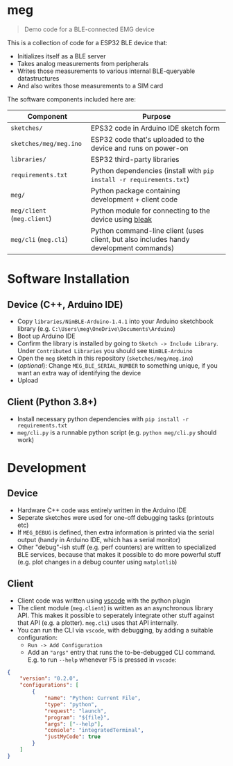 # meg

> Demo code for a BLE-connected EMG device

This is a collection of code for a ESP32 BLE device that:

- Initializes itself as a BLE server
- Takes analog measurements from peripherals
- Writes those measurements to various internal BLE-queryable datastructures
- And also writes those measurements to a SIM card

The software components included here are:

| Component | Purpose |
| - | - |
| `sketches/` | EPS32 code in Arduino IDE sketch form |
| `sketches/meg/meg.ino` | ESP32 code that's uploaded to the device and runs on power-on |
| `libraries/` | ESP32 third-party libraries |
| `requirements.txt` | Python dependencies (install with `pip install -r requirements.txt`) |
| `meg/` | Python package containing development + client code |
| `meg/client` (`meg.client`) | Python module for connecting to the device using [bleak](https://github.com/hbldh/bleak) |
| `meg/cli` (`meg.cli`) | Python command-line client (uses client, but also includes handy development commands) |


# Software Installation

## Device (C++, Arduino IDE)

- Copy `libraries/NimBLE-Arduino-1.4.1` into your Arduino sketchbook library (e.g. `C:\Users\meg\OneDrive\Documents\Arduino`)
- Boot up Arduino IDE
- Confirm the library is installed by going to `Sketch -> Include Library`. Under `Contributed Libraries` you should see `NimBLE-Arduino`
- Open the `meg` sketch in this repository (`sketches/meg/meg.ino`)
- (*optional*): Change `MEG_BLE_SERIAL_NUMBER` to something unique, if you want an extra way of identifying the device
- Upload

## Client (Python 3.8+)

- Install necessary python dependencies with `pip install -r requirements.txt`
- `meg/cli.py` is a runnable python script (e.g. `python meg/cli.py` should work)


# Development

## Device

- Hardware C++ code was entirely written in the Arduino IDE
- Seperate sketches were used for one-off debugging tasks (printouts etc)
- If `MEG_DEBUG` is defined, then extra information is printed via the serial output (handy in Arduino IDE, which has a serial monitor)
- Other "debug"-ish stuff (e.g. perf counters) are written to specialized BLE services, because that makes it possible to do more powerful stuff (e.g. plot changes in a debug counter using `matplotlib`)

## Client

- Client code was written using [vscode](https://code.visualstudio.com/) with the python plugin
- The client module (`meg.client`) is written as an asynchronous library API. This makes it possible to seperately integrate other stuff against that API (e.g. a plotter). `meg.cli`) uses that API internally.
- You can run the CLI via `vscode`, with debugging, by adding a suitable configuration:
  - `Run -> Add Configuration`
  - Add an `"args"` entry that runs the to-be-debugged CLI command. E.g. to run `--help` whenever F5 is pressed in `vscode`:

```json
{
    "version": "0.2.0",
    "configurations": [
        {
            "name": "Python: Current File",
            "type": "python",
            "request": "launch",
            "program": "${file}",
            "args": ["--help"],
            "console": "integratedTerminal",
            "justMyCode": true
        }
    ]
}
```
